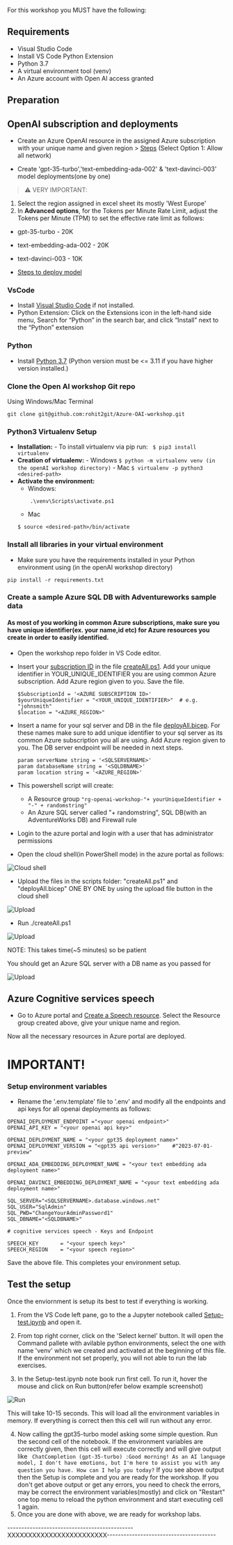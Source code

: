 For this workshop you MUST have the following:

## Requirements
- Visual Studio Code
- Install VS Code Python Extension
- Python 3.7
- A virtual environment tool (venv)
- An Azure account with Open AI access granted

## Preparation

## OpenAI subscription and deployments
* Create an Azure OpenAI resource in the assigned Azure subscription with your unique name and given region > [Steps](https://learn.microsoft.com/en-us/azure/ai-services/openai/how-to/create-resource?pivots=web-portal#create-a-resource) (Select Option 1: Allow all network)

* Create 'gpt-35-turbo','text-embedding-ada-002' &  'text-davinci-003' model deployments(one by one)
> :warning: VERY IMPORTANT:
1. Select the region assigned in excel sheet its mostly 'West Europe'
2. In **Advanced options**, for the Tokens per Minute Rate Limit, adjust the Tokens per Minute (TPM) to set the effective rate limit as follows:
- gpt-35-turbo             - 20K 
- text-embedding-ada-002   - 20K
- text-davinci-003         - 10K

- [Steps to deploy model](https://learn.microsoft.com/en-us/azure/ai-services/openai/how-to/create-resource?pivots=web-portal#deploy-a-model)


### VsCode
* Install [Visual Studio Code](https://code.visualstudio.com/) if not installed.
* Python Extension: Click on the Extensions icon in the left-hand side menu, Search for “Python” in the search bar, and click “Install” next to the “Python” extension

### Python
* Install [Python 3.7](https://www.python.org/downloads/release/python-31011/) (Python version must be <= 3.11 if you have higher version installed.)

### Clone the Open AI workshop Git repo
Using Windows/Mac Terminal
```
git clone git@github.com:rohit2git/Azure-OAI-workshop.git
```
### Python3 Virtualenv Setup
*  **Installation:**
        - To install virtualenv via pip run:
        ``` 
            $ pip3 install virtualenv
        ```
* **Creation of virtualenv:**
        - Windows
        ```
        $ python -m virtualenv venv (in the openAI workshop directory)
        ```
        - Mac
        ```
        $ virtualenv -p python3 <desired-path>
        ```
* **Activate the environment:**
    - Windows:
    ```
        .\venv\Scripts\activate.ps1
    ```
    - Mac
    ```
    $ source <desired-path>/bin/activate
    ```

### Install all libraries in your virtual environment

* Make sure you have the requirements installed in your Python environment using (in the openAI workshop directory)
```
pip install -r requirements.txt
```

### Create a sample Azure SQL DB with Adventureworks sample data
#### As most of you working in common Azure subscriptions, make sure you have unique identifier(ex. your name,id etc) for Azure resources you create in order to easily identified.

* Open the workshop repo folder in VS Code editor.

* Insert your [subscription ID](https://learn.microsoft.com/en-us/azure/azure-portal/get-subscription-tenant-id#find-your-azure-subscription) in the file [createAll.ps1](./scripts/createAll.ps1). Add your unique identifier in YOUR_UNIQUE_IDENTIFIER you are using common Azure subscription. Add Azure region given to you. Save the file.
    ```
    $SubscriptionId = '<AZURE SUBSCRIPTION ID>'
    $yourUniqueIdentifier = "<YOUR_UNIQUE_IDENTIFIER>"  # e.g. "johnsmith"
    $location = "<AZURE_REGION>"
    ```
* Insert a name for your sql server and DB in the file [deployAll.bicep](./scripts/deployAll.bicep). For these names make sure to add unique identifier to your sql server as its common Azure subscription you all are using. Add Azure region given to you. The DB server endpoint will be needed in next steps.
    ```
    param serverName string = '<SQLSERVERNAME>'
    param databaseName string = '<SQLDBNAME>'
    param location string = '<AZURE_REGION>'
    ```
* This powershell script will create:
    * A Resource group ```"rg-openai-workshop-"+ yourUniqueIdentifier + "-" + randomstring"```
    * An Azure SQL server called "<SQLSERVERNAME>+ randomstring", SQL DB(with an AdventureWorks DB) and Firewall rule 

* Login to the azure portal and login with a user that has administrator permissions
* Open the cloud shell(in PowerShell mode) in the azure portal as follows:

![Cloud shell](./images/step2.png)

* Upload the files in the scripts folder: "createAll.ps1" and "deployAll.bicep" ONE BY ONE by using the upload file button in the cloud shell

![Upload](./images/step3.png)

* Run ./createAll.ps1

![Upload](./images/step4.png)

NOTE: This takes time(~5 minutes) so be patient

You should get an Azure SQL server with a DB name as you passed for <SQLDBNAME>

![Upload](./images/step5.png)


## Azure Cognitive services speech
* Go to Azure portal and [Create a Speech resource](https://portal.azure.com/#create/Microsoft.CognitiveServicesSpeechServices). Select the Resource group created above, give your unique name and region.

Now all the necessary resources in Azure portal are deployed. 

# IMPORTANT!
### Setup environment variables
* Rename the '.env.template' file to '.env' and modify all the endpoints and api keys for all openai deployments as follows:
```
OPENAI_DEPLOYMENT_ENDPOINT ="<your openai endpoint>" 
OPENAI_API_KEY = "<your openai api key>"

OPENAI_DEPLOYMENT_NAME = "<your gpt35 deployment name>"
OPENAI_DEPLOYMENT_VERSION = "<gpt35 api version>"    #"2023-07-01-preview"

OPENAI_ADA_EMBEDDING_DEPLOYMENT_NAME = "<your text embedding ada deployment name>"

OPENAI_DAVINCI_EMBEDDING_DEPLOYMENT_NAME = "<your text embedding ada deployment name>"

SQL_SERVER="<SQLSERVERNAME>.database.windows.net"
SQL_USER="SqlAdmin"
SQL_PWD="ChangeYourAdminPassword1"
SQL_DBNAME="<SQLDBNAME>"

# cognitive services speech - Keys and Endpoint

SPEECH_KEY       = "<your speech key>"
SPEECH_REGION    = "<your speech region>"

```

Save the above file. This completes your environment setup.

## Test the setup

Once the enviornment is setup its best to test if everything is working.

1. From the VS Code left pane, go to the a Jupyter notebook called [Setup-test.ipynb](Setup-test.ipynb) and open it.

2. From top right corner, click on the 'Select kernel' button. It will open the Command pallete with avilable python environments, select the one with name 'venv' which we created and activated at the beginning of this file. If the environment not set properly, you will not able to run the lab exercises.

3. In the Setup-test.ipynb note book run first cell. To run it, hover the mouse and click on Run button(refer below example screenshot)

![Run](./images/step6.png)

This will take 10-15 seconds. This will load all the environment variables in memory.
If everything is correct then this cell will run without any error.

4. Now calling the gpt35-turbo model asking some simple question. Run the second cell of the notebook.
If the environment variables are correctly given, then this cell will execute correctly and will give output like
``` ChatCompletion (gpt-35-turbo) :Good morning! As an AI language model, I don't have emotions, but I'm here to assist you with any question you have. How can I help you today?```
If you see above output then the Setup is complete and you are ready for the workshop.
If you don't get above output or get any errors, you need to check the errors, may be correct the environment variables(mostly) and click on "Restart" one top menu to reload the python environment and start executing cell 1 again.
5. Once you are done with above, we are ready for workshop labs.

---------------------------------------------XXXXXXXXXXXXXXXXXXXXXXXX---------------------------------------
